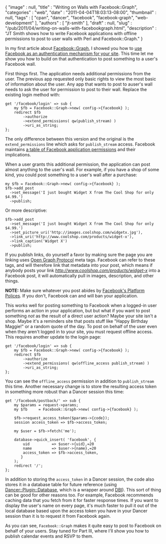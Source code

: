 {
   "image" : null,
   "title" : "Writing on Walls with Facebook::Graph",
   "categories" : "web",
   "date" : "2011-04-04T18:03:13-08:00",
   "thumbnail" : null,
   "tags" : [
      "cpan",
      "dancer",
      "facebook",
      "facebook-graph",
      "web-development"
   ],
   "authors" : [
      "jt-smith"
   ],
   "draft" : null,
   "slug" : "/pub/2011/04/writing-on-walls-with-facebookgraph.html",
   "description" : "JT Smith shows how to write Facebook applications with offline permissions to post to user walls with Perl and Facebook::Graph."
}



In my first article about [Facebook::Graph](https://metacpan.org/pod/Facebook::Graph), I showed you how to [use Facebook as an authentication mechanism for your site](/pub/2011/03/facebook-authentication-with-perl-and-facebookgraph.html). This time let me show you how to build on that authentication to post something to a user's Facebook wall.

First things first. The application needs additional permissions from the user. The previous app requested only basic rights to view the most basic of information about the user. Any app that wants to post to auser's wall needs to ask the user for permission to post to their wall. Replace the existing login method with:

    get '/facebook/login' => sub {
        my $fb = Facebook::Graph->new( config->{facebook} );
        redirect $fb
            ->authorize
            ->extend_permissions( qw(publish_stream) )
            ->uri_as_string;
    };

The only difference between this version and the original is the `extend_permissions` line which asks for `publish_stream` access. Facebook maintains [a table of Facebook application permissions](http://developers.facebook.com/docs/authentication/permissions/) and their implications.

When a user grants this additional permission, the application can post almost anything to the user's wall. For example, if you have a shop of some kind, you could post something to a user's wall after a purchase:

    my $fb = Facebook::Graph->new( config->{facebook} );
    $fb->add_post
      ->set_message('I just bought Widget X from The Cool Shop for only $4.99.')
      ->publish;

Or more descriptive:

    $fb->add_post
      ->set_message('I just bought Widget X from The Cool Shop for only $4.99.')
      ->set_picture_uri('http://images.coolshop.com/widgetx.jpg'),
      ->link_uri('http://www.coolshop.com/products/widget-x'),
      ->link_caption('Widget X')
      ->publish;

If you publish links, do yourself a favor by making sure the page you are linking uses [Open Graph Protocol](http://ogp.me/) meta tags. Facebook can refer to these tags, and will therefore link that metadata into your post, which means if anybody posts your link *http://www.coolshop.com/products/widget-x* into a Facebook post, it will automatically pull in images, description, and other things.

**NOTE:** Make sure whatever you post abides by [Facebook's Platform Polices](http://developers.facebook.com/policy/). If you don't, Facebook can and will ban your application.

This works well for posting something to Facebook when a logged-in user performs an action in your application, but but what if you want to post something *not* as the result of a direct user action? Maybe your site isn't a shop. Maybe it's a reminders site that posts stuff like "Happy Birthday Maggie!" or a random quote of the day. To post on behalf of the user even when they aren't logged in to your site, you must request offline access. This requires another update to the login page:

    get '/facebook/login' => sub {
        my $fb = Facebook::Graph->new( config->{facebook} );
        redirect $fb
            ->authorize
            ->extend_permissions( qw(offline_access publish_stream) )
            ->uri_as_string;
    };

You can see the `offline_access` permission in addition to `publish_stream` this time. Another necessary change is to store the resulting access token in something more robust than a Dancer session this time:

    get '/facebook/postback/' => sub {
        my $params = request->params;
        my $fb     = Facebook::Graph->new( config->{facebook} );

        $fb->request_access_token($params->{code});
        session access_token => $fb->access_token;

        my $user = $fb->fetch('me');

        database->quick_insert( 'facebook', {
            uid          => $user->{uid},=20
            name         => $user->{name},=20
            access_token => $fb->access_token,
           }
        );
        redirect '/';
    };

In addition to storing the `access_token` in a Dancer session, the code also stores it in a database table for future reference (using [Dancer::Plugin::Database](https://metacpan.org/pod/Dancer::Plugin::Database), which is a wrapper around [DBI](https://metacpan.org/pod/DBI)). This sort of thing can be good for other reasons too. For example, Facebook recommends caching data that you fetch from it for faster response times. If you want to display the user's name on every page, it's much faster to pull it out of the local database based upon the access token you have in your Dancer session than it is to request it from Facebook again.

As you can see, `Facebook::Graph` makes it quite easy to post to Facebook on behalf of your users. Stay tuned for Part III, where I'll show you how to publish calendar events and RSVP to them.
